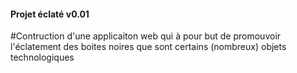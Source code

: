 #### Projet éclaté v0.01 

#Contruction d'une applicaiton web qui à pour but de promouvoir l'éclatement des boites noires que sont certains (nombreux) objets technologiques